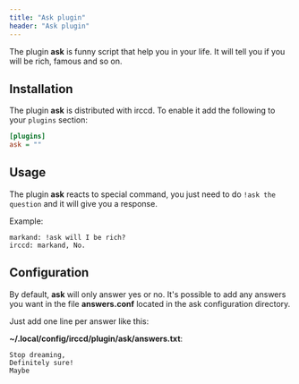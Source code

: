 ```yaml
---
title: "Ask plugin"
header: "Ask plugin"
---
```


The plugin **ask** is funny script that help you in your life. It will tell you if you will be rich, famous and so on.

## Installation

The plugin **ask** is distributed with irccd. To enable it add the following to your `plugins` section:

````ini
[plugins]
ask = ""
````

## Usage

The plugin **ask** reacts to special command, you just need to do `!ask the question` and it will give you a response.

Example:

    markand: !ask will I be rich?
    irccd: markand, No.

## Configuration

By default, **ask** will only answer yes or no. It's possible to add any answers you want in the file **answers.conf**
located in the ask configuration directory.

Just add one line per answer like this:

**~/.local/config/irccd/plugin/ask/answers.txt**:

    Stop dreaming,
    Definitely sure!
    Maybe
